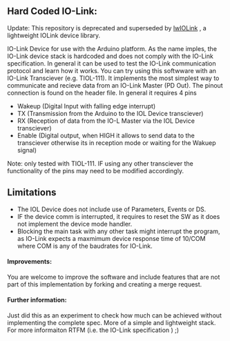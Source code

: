 
## Hard Coded IO-Link:


Update: This repository is deprecated and superseded by [lwIOLink](https://github.com/unref-ptr/lwIOLink) , a lightweight IOLink device library.


IO-Link Device for use with the Arduino platform. As the name imples, the IO-Link device stack is hardcoded and does not comply with the IO-Link specification. In general it can be used to test the IO-Link communication protocol and learn how it works. You can try using this softwware with an IO-Link Transciever (e.g. TIOL-111).  It implements the most simplest way to communicate and recieve data from an IO-Link Master (PD Out). The pinout connection is found on the header file. In general it requires 4 pins

* Wakeup (Digital Input with falling edge interrupt) <br>
* TX (Transmission from the Arduino to the IOL Device transciever)<br>
* RX (Reception of data from the IO-L Master via the IOL Device transciever)<br>
* Enable (Digital output, when HIGH it allows to send data to the transciever otherwise its in reception mode or waiting for the Wakuep signal)<br>

Note: only tested with TIOL-111. IF using any other transciever the functionality of the pins may need to be modified accordingly.

## Limitations

* The IOL Device does not include use of Parameters, Events or DS. 
* IF the device comm is interrupted, it requires to reset the SW as it does not implement the device mode handler.
* Blocking the main task with any other task might interrupt the program, as IO-Link expects a maxmimum device response time of 10/COM where COM is any of the baudrates for IO-Link.




#### Improvements:

You are welcome to improve the software and include features that are not part of this implementation by forking and creating a merge request.

#### Further information:

Just did this as an experiment to check how much can be achieved without implementing the complete spec. More of a simple and lightweight stack. <br>
For more informaiton RTFM (i.e. the IO-Link specification ) ;)  

